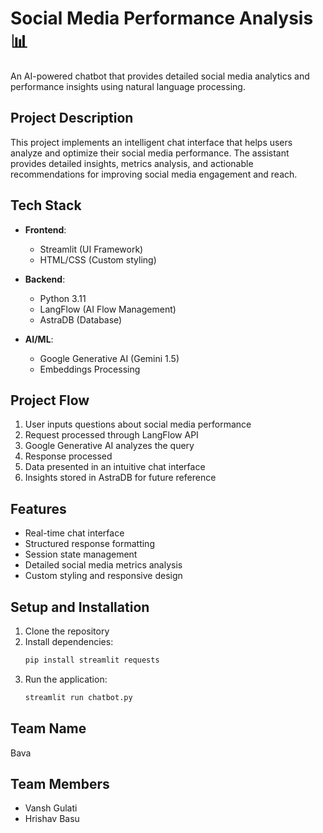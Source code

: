 # Social Media Performance Analysis 📊 

An AI-powered chatbot that provides detailed social media analytics and performance insights using natural language processing.

## Project Description
This project implements an intelligent chat interface that helps users analyze and optimize their social media performance. The assistant provides detailed insights, metrics analysis, and actionable recommendations for improving social media engagement and reach.

## Tech Stack
- **Frontend**: 
  - Streamlit (UI Framework)
  - HTML/CSS (Custom styling)

- **Backend**:
  - Python 3.11
  - LangFlow (AI Flow Management)
  - AstraDB (Database)

- **AI/ML**:
  - Google Generative AI (Gemini 1.5)
  - Embeddings Processing


## Project Flow
1. User inputs questions about social media performance
2. Request processed through LangFlow API
3. Google Generative AI analyzes the query
4. Response processed
5. Data presented in an intuitive chat interface
6. Insights stored in AstraDB for future reference

## Features
- Real-time chat interface
- Structured response formatting
- Session state management
- Detailed social media metrics analysis
- Custom styling and responsive design

## Setup and Installation
1. Clone the repository
2. Install dependencies:
   ```bash
   pip install streamlit requests
   ```
3. Run the application:
   ```bash
   streamlit run chatbot.py
   ```

## Team Name
Bava

## Team Members
- Vansh Gulati
- Hrishav Basu 
